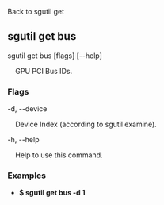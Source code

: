 Back to sgutil get


## sgutil get bus

sgutil get bus [flags] [--help]

  &nbsp; &nbsp; GPU PCI Bus IDs.


### Flags
-d, --device 

  &nbsp; &nbsp; Device Index (according to sgutil examine).


-h, --help 

  &nbsp; &nbsp; Help to use this command.


### Examples
* **$ sgutil get bus -d 1**
